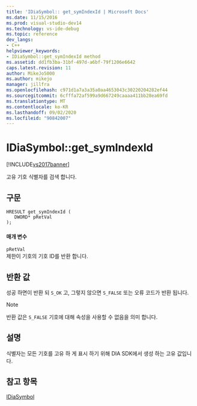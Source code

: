```yaml
---
title: 'IDiaSymbol:: get_symIndexId | Microsoft Docs'
ms.date: 11/15/2016
ms.prod: visual-studio-dev14
ms.technology: vs-ide-debug
ms.topic: reference
dev_langs:
- C++
helpviewer_keywords:
- IDiaSymbol::get_symIndexId method
ms.assetid: dd1fb3ba-31bf-497d-a6bf-79f1206e6642
caps.latest.revision: 11
author: MikeJo5000
ms.author: mikejo
manager: jillfra
ms.openlocfilehash: c971d1a7a3a35a0aa4653043c30220204282ef44
ms.sourcegitcommit: 6cfffa72af599a9d667249caaaa411bb28ea69fd
ms.translationtype: MT
ms.contentlocale: ko-KR
ms.lasthandoff: 09/02/2020
ms.locfileid: "90842007"
---
```

# <a name="idiasymbolget_symindexid"></a>IDiaSymbol::get_symIndexId
[!INCLUDE[vs2017banner](../../includes/vs2017banner.md)]

고유 기호 식별자를 검색 합니다.  
  
## <a name="syntax"></a>구문  
  
```cpp#  
HRESULT get_symIndexId (   
   DWORD* pRetVal  
);  
```  
  
#### <a name="parameters"></a>매개 변수  
 `pRetVal`  
 제한이 기호의 기호 ID를 반환 합니다.  
  
## <a name="return-value"></a>반환 값  
 성공 하면이 반환 되 `S_OK` 고, 그렇지 않으면 `S_FALSE` 또는 오류 코드가 반환 됩니다.  
  
> [!NOTE]
> 반환 값은 `S_FALSE` 기호에 대해 속성을 사용할 수 없음을 의미 합니다.  
  
## <a name="remarks"></a>설명  
 식별자는 모든 기호를 고유 하 게 표시 하기 위해 DIA SDK에서 생성 하는 고유 값입니다.  
  
## <a name="see-also"></a>참고 항목  
 [IDiaSymbol](../../debugger/debug-interface-access/idiasymbol.md)

